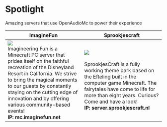 # Spotlight
Amazing servers that use OpenAudioMc to power their experience

| ImagineFun      | Sprookjescraft |
| ----------- | ----------- |
| <img src="https://imagineeringfun.net/images/logo_bigtext.png" /> <br /> Imagineering Fun is a Minecraft PC server that prides itself on the faithful recreation of the Disneyland Resort in California. We strive to bring the magical moments to our guests by constantly staying on the cutting edge of innovation and by offering various community-based events!<br />**IP: mc.imaginefun.net**     | <img src="https://irp-cdn.multiscreensite.com/b180f0cd/dms3rep/multi/social_logo.png" />  <br /><br /> SprookjesCraft is a fully working theme park based on the Efteling built in the computer game Minecraft. The fairytales have come to life for more than eight years. Curious? Come and have a look! <br />  **IP: server.sprookjescraft.nl**  |
